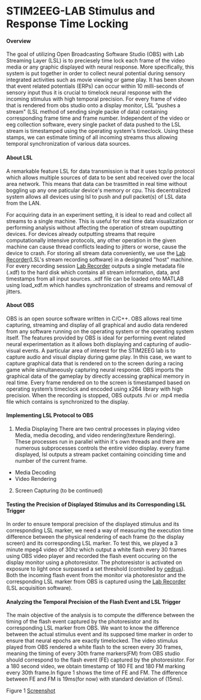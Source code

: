 # STIM2EEG-LAB Stimulus and Response Time Locking 

#### Overview
The goal of utilizing Open Broadcasting Software Studio (OBS) with Lab Streaming Layer (LSL) is to preciesely time lock each frame of the video media or any graphic displayed with neural response. More specifically, this system is put together in order to collect neural potential during sensory integrated activities such as movie viewing or game play. It has been shown that event related potentials (ERPs) can occur within 10 milli-seconds of sensory input thus it is crucial to timelock neural response with the incoming stimulus with high temporal precision. For every frame of video that is rendered from obs studio onto a display monitor, LSL “pushes a stream" (LSL method of sending single packe of data) containing corresponding frame time and frame number. Independent of the video or eeg collection software, every single packet of data pushed to the LSL stream is timestamped using the operating system's timeclock. Using these stamps, we can estimate timing of all incoming streams thus allowing temporal synchronization of various data sources.

#### About LSL
A remarkable feature LSL for data transmission is that it uses tcp/ip protocol which allows multiple sources of data to be sent abd received over the local area network. This means that data can be trasmitted in real time without boggling up any one paticular device's memory or cpu. This decentralized system allows all devices using lsl to push and pull packet(s) of LSL data from the LAN.

For acquiring data in an experiment setting, it is ideal to read and collect all streams to a single machine. This is useful for real time data visualization or performing analysis without affecting the operation of stream ouputting devices. For devices already outputting streams that require computationally intensive protocols, any other operation in the given machine can cause thread conflicts leading to jitters or worse, cause the device to crash. For storing all stream data conveniently, we use the [Lab Recorder](https://github.com/sccn/labstreaminglayer/wiki/LabRecorder.wiki)(LSL's stream recording software) in a designated "host" machine. For every recording session [Lab Recorder](https://github.com/sccn/labstreaminglayer/wiki/LabRecorder.wiki) outputs a single metadata file (.xdf) to the hard disk which contains all stream information, data, and timestamps from all input sources. .xdf file can be loaded onto MATLAB using load_xdf.m which handles synchronization of streams and removal of jitters.   

#### About OBS
OBS is an open source software written in C/C++. OBS allows real time capturing, streaming and display of all graphical and audio data rendered from any software running on the operating system or the operating system itself. The features provided by OBS is ideal for performing event related neural experimentation as it allows both displaying and capturing of audio-visual events. A particular area of interest for the STIM2EEG lab is to capture audio and visual display during game play. In this case, we want to capture graphical data that is rendered on to the screen during a racing game while simultaneously capturing neural response. OBS imports the graphical data of the gameplay by directly accessing graphical memory in real time. Every frame rendered on to the screen is timestamped based on operating system’s timeclock and encoded using x264 library with high precision. When the recording is stopped, OBS outputs .fvi or .mp4 media file which contains is synchronized to the display.

#### Implementing LSL Protocol to OBS
1. Media Displaying
There are two central processes in playing video Media, media decoding, and video rendering(texture Rendering).  
These processes run in parallel within it's own threads and there are numerous subprocesses controls the entire video display.  every frame displayed, lsl outputs a stream packet containing coinciding time and number of the current frame.

- Media Decoding
- Video Rendering

2. Screen Capturing
(to be continued)

#### Testing the Precision of Displayed Stimulus and its Corresponding LSL Trigger
In order to ensure temporal precision of the displayed stimulus and its corresponding LSL marker, we need a way of measuring the execution time difference between the physical rendering of each frame (to the display screen) and its corresponding LSL marker. To test this, we played a 3 minute mpeg4 video of 30hz which output a white flash every 30 frames using OBS video player and recorded the flash event occuring on the display monitor using a photoresistor. The photoresistor is activated on exposure to light once surpassed a set threshold (controlled by [cedrus](https://cedrus.com/stimtracker/)). Both the incoming flash event from the monitor via photoresistor and the corresponding LSL marker from OBS is captured using the [Lab Recorder](https://github.com/sccn/labstreaminglayer/wiki/LabRecorder.wiki) (LSL acquisition software). 

#### Analyzing the Temporal Precision of the Flash Event and LSL Trigger
The main objective of the analysis is to compute the difference between the timing of the flash event captured by the photoresistor and its corresponding LSL marker from  OBS. We want to know the difference between the actual stimulus event and its supposed time marker in order to ensure that neural epochs are exactly timelocked. The video stimulus played from OBS rendered a white flash to the screen every 30 frames, meaning the timing of every 30th frame markers(FM) from OBS studio should correspond to the flash event (FE) captured by the photoresistor. For a 180 second video, we obtain timestamp of 180 FE and 180 FM marking every 30th frame.In figure 1 shows the time of FE and FM. The difference between FE and FM is 19ms(for now) with standard deviation of (15ms).

Figure 1
[Screenshot](TimeDiffBetweenMediaFrameMarkerVsDisplayFlash.png)




